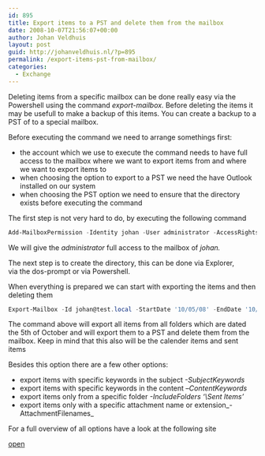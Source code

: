 ```yaml
---
id: 895
title: Export items to a PST and delete them from the mailbox
date: 2008-10-07T21:56:07+00:00
author: Johan Veldhuis
layout: post
guid: http://johanveldhuis.nl/?p=895
permalink: /export-items-pst-from-mailbox/
categories:
  - Exchange
---
```

Deleting items from a specific mailbox can be done really easy via the Powershell using the command _export-mailbox._ Before deleting the items it may be usefull to make a backup of this items. You can create a backup to a PST of to a special mailbox.

Before executing the command we need to arrange somethings first:

  * the account which we use to execute the command needs to have full access to the mailbox where we want to export items from and where we want to export items to
  * when choosing the option to export to a PST we need the have Outlook installed on our system
  * when choosing the PST option we need to ensure that the directory exists before executing the command

The first step is not very hard to do, by executing the following command

```PowerShell
Add-MailboxPermission -Identity johan -User administrator -AccessRights FullAccess
```

</em>We will give the _administrator_ full access to the mailbox of _johan._

The next step is to create the directory, this can be done via Explorer, via the dos-prompt or via Powershell.

When everything is prepared we can start with exporting the items and then deleting them 

```PowerShell
Export-Mailbox -Id johan@test.local -StartDate '10/05/08' -EndDate '10/05/08' -PSTFolderPath C:\Backup\johan.pst -deletecontent
```

The command above will export all items from all folders which are dated the 5th of October and will export them to a PST and delete them from the mailbox. Keep in mind that this also will be the calender items and sent items

Besides this option there are a few other options:

  * export items with specific keywords in the subject _-SubjectKeywords_ 
  * export items with specific keywords in the content &#8211;_ContentKeywords_
  * export items only from a specific folder _-IncludeFolders &#8216;\Sent Items&#8217;_
  * export items only with a specific attachment name or extension_-AttachmentFilenames_

For a full overview of all options have a look at the following site

<a href="http://technet.microsoft.com/en-us/library/aa998579.aspx" target="_blank">open</a>